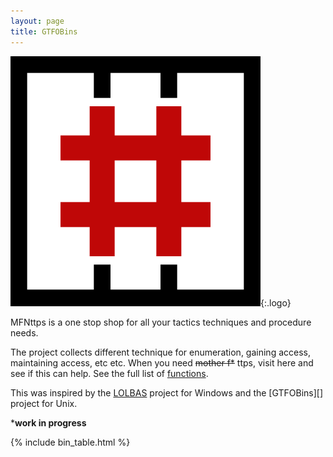 ```yaml
---
layout: page
title: GTFOBins
---
```


![logo](/assets/logo.png){:.logo}

MFNttps is a one stop shop for all your tactics techniques and procedure needs.

The project collects different technique for enumeration, gaining access, maintaining access, etc etc.  When you need <strike>mother f*</strike> ttps, visit here and see if this can help. See the full list of [functions](/functions/).

This was inspired by the [LOLBAS][] project for Windows and the [GTFOBins][] project for Unix.

***work in progress**

[functions]: /functions/
[LOLBAS]: https://lolbas-project.github.io/
[collaborative]: https://github.com/GTFOBins/GTFOBins.github.io/graphs/contributors
[contribute]: /contribute/
[norbemi]: https://twitter.com/norbemi
[cyrus_and]: https://twitter.com/cyrus_and

{% include bin_table.html %}
